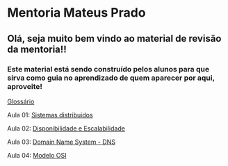 # Mentoria Mateus Prado

## Olá, seja muito bem vindo ao material de revisão da mentoria!!

### Este material está sendo construído pelos alunos para que sirva como guia no aprendizado de quem aparecer por aqui, aproveite!

[Glossário](https://github.com/saulooramos/MentoriaMateusPrado/blob/main/glossario.md)

Aula 01: [Sistemas distribuidos](https://github.com/saulooramos/MentoriaMateusPrado/blob/main/Sistemas_distribuidos.md)

Aula 02: [Disponibilidade e Escalabilidade](https://github.com/saulooramos/MentoriaMateusPrado/blob/main/Disponibilidade_e_escalabilidade.md)

Aula 03: [Domain Name System - DNS](https://github.com/saulooramos/MentoriaMateusPrado/blob/main/DNS.md)

Aula 04: [Modelo OSI](https://github.com/saulooramos/MentoriaMateusPrado/blob/main/Modelo_OSI.md)
